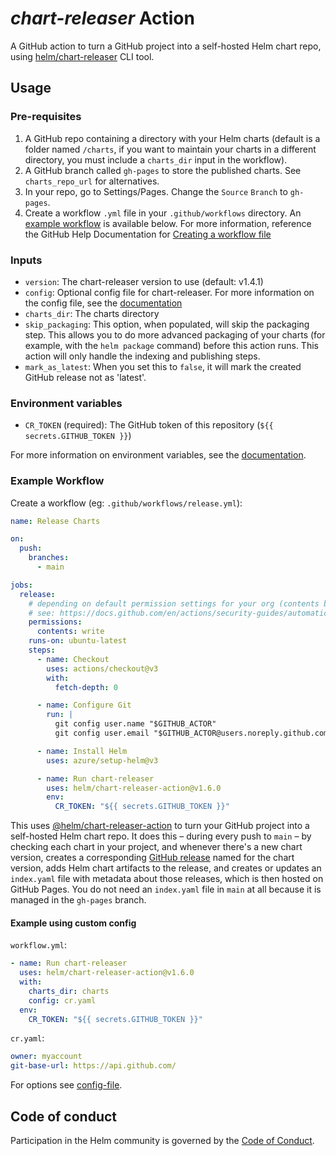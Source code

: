 # _chart-releaser_ Action

A GitHub action to turn a GitHub project into a self-hosted Helm chart repo, using [helm/chart-releaser](https://github.com/helm/chart-releaser) CLI tool.

## Usage

### Pre-requisites

1. A GitHub repo containing a directory with your Helm charts (default is a folder named `/charts`, if you want to
   maintain your charts in a different directory, you must include a `charts_dir` input in the workflow).
1. A GitHub branch called `gh-pages` to store the published charts. See `charts_repo_url` for alternatives.
1. In your repo, go to Settings/Pages. Change the `Source` `Branch` to `gh-pages`.
1. Create a workflow `.yml` file in your `.github/workflows` directory. An [example workflow](#example-workflow) is available below.
   For more information, reference the GitHub Help Documentation for [Creating a workflow file](https://help.github.com/en/articles/configuring-a-workflow#creating-a-workflow-file)

### Inputs

- `version`: The chart-releaser version to use (default: v1.4.1)
- `config`: Optional config file for chart-releaser. For more information on the config file, see the [documentation](https://github.com/helm/chart-releaser#config-file)
- `charts_dir`: The charts directory
- `skip_packaging`: This option, when populated, will skip the packaging step. This allows you to do more advanced packaging of your charts (for example, with the `helm package` command) before this action runs. This action will only handle the indexing and publishing steps.
- `mark_as_latest`: When you set this to `false`, it will mark the created GitHub release not as 'latest'.

### Environment variables

- `CR_TOKEN` (required): The GitHub token of this repository (`${{ secrets.GITHUB_TOKEN }}`)

For more information on environment variables, see the [documentation](https://github.com/helm/chart-releaser#environment-variables).

### Example Workflow

Create a workflow (eg: `.github/workflows/release.yml`):

```yaml
name: Release Charts

on:
  push:
    branches:
      - main

jobs:
  release:
    # depending on default permission settings for your org (contents being read-only or read-write for workloads), you will have to add permissions
    # see: https://docs.github.com/en/actions/security-guides/automatic-token-authentication#modifying-the-permissions-for-the-github_token
    permissions:
      contents: write
    runs-on: ubuntu-latest
    steps:
      - name: Checkout
        uses: actions/checkout@v3
        with:
          fetch-depth: 0

      - name: Configure Git
        run: |
          git config user.name "$GITHUB_ACTOR"
          git config user.email "$GITHUB_ACTOR@users.noreply.github.com"

      - name: Install Helm
        uses: azure/setup-helm@v3

      - name: Run chart-releaser
        uses: helm/chart-releaser-action@v1.6.0
        env:
          CR_TOKEN: "${{ secrets.GITHUB_TOKEN }}"
```

This uses [@helm/chart-releaser-action](https://www.github.com/helm/chart-releaser-action) to turn your GitHub project into a self-hosted Helm chart repo.
It does this – during every push to `main` – by checking each chart in your project, and whenever there's a new chart version, creates a corresponding [GitHub release](https://help.github.com/en/github/administering-a-repository/about-releases) named for the chart version, adds Helm chart artifacts to the release, and creates or updates an `index.yaml` file with metadata about those releases, which is then hosted on GitHub Pages. You do not need an `index.yaml` file in `main` at all because it is managed in the `gh-pages` branch.

#### Example using custom config

`workflow.yml`:

```yaml
- name: Run chart-releaser
  uses: helm/chart-releaser-action@v1.6.0
  with:
    charts_dir: charts
    config: cr.yaml
  env:
    CR_TOKEN: "${{ secrets.GITHUB_TOKEN }}"
```

`cr.yaml`:

```yaml
owner: myaccount
git-base-url: https://api.github.com/
```

For options see [config-file](https://github.com/helm/chart-releaser#config-file).

## Code of conduct

Participation in the Helm community is governed by the [Code of Conduct](CODE_OF_CONDUCT.md).
